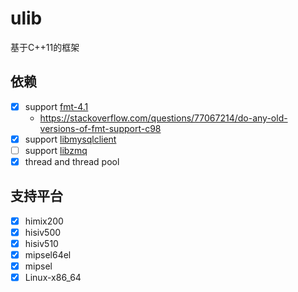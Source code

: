 # ulib
基于C++11的框架
## 依赖
- [x] support [fmt-4.1](https://github.com/fmtlib/fmt/tree/4.x)
  - https://stackoverflow.com/questions/77067214/do-any-old-versions-of-fmt-support-c98
- [x] support [libmysqlclient]()
- [ ] support [libzmq]()
- [x] thread and thread pool

## 支持平台
- [x] himix200
- [x] hisiv500
- [x] hisiv510
- [x] mipsel64el
- [x] mipsel
- [x] Linux-x86_64
